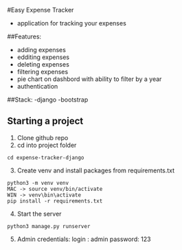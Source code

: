 #Easy Expense Tracker
- application for tracking your expenses
  
##Features:
  - adding expenses
  - edditing expenses
  - deleting expenses
  - filtering expenses
  - pie chart on dashbord with ability to filter by a year
  - authentication
    
##Stack:
  -django
  -bootstrap

## Starting a project
  1. Clone github repo
  2. cd into project folder
  ```
  cd expense-tracker-django
  ```
  3. Create venv and install packages from requirements.txt
  ```
  python3 -m venv venv
  MAC -> source venv/bin/activate
  WIN -> venv\bin\activate
  pip install -r requirements.txt

  ```
  4. Start the server
  ```
  python3 manage.py runserver
  ```

  5. Admin credentials:
    login : admin
    password: 123
